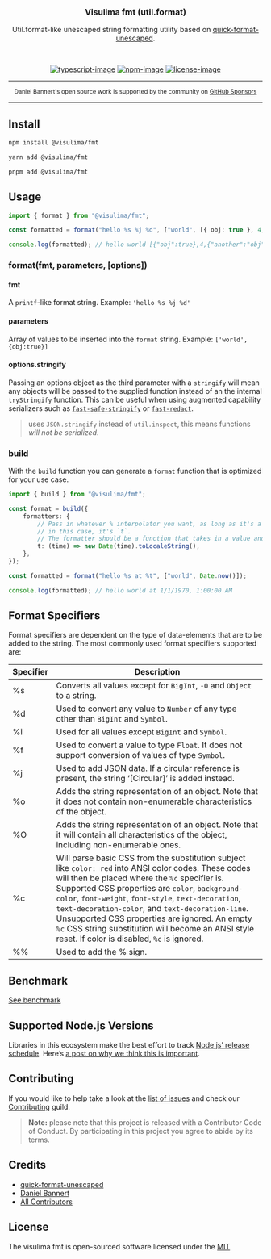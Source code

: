 <div align="center">
  <h3>Visulima fmt (util.format)</h3>
  <p>
  Util.format-like unescaped string formatting utility based on <a href="https://github.com/pinojs/quick-format-unescaped">quick-format-unescaped</a>.
  </p>
</div>

<br />

<div align="center">

[![typescript-image]][typescript-url] [![npm-image]][npm-url] [![license-image]][license-url]

</div>

---

<div align="center">
    <p>
        <sup>
            Daniel Bannert's open source work is supported by the community on <a href="https://github.com/sponsors/prisis">GitHub Sponsors</a>
        </sup>
    </p>
</div>

---

## Install

```sh
npm install @visulima/fmt
```

```sh
yarn add @visulima/fmt
```

```sh
pnpm add @visulima/fmt
```

## Usage

```typescript
import { format } from "@visulima/fmt";

const formatted = format("hello %s %j %d", ["world", [{ obj: true }, 4, { another: "obj" }]]);

console.log(formatted); // hello world [{"obj":true},4,{"another":"obj"}] NaN
```

### format(fmt, parameters, [options])

#### fmt

A `printf`-like format string. Example: `'hello %s %j %d'`

#### parameters

Array of values to be inserted into the `format` string. Example: `['world', {obj:true}]`

#### options.stringify

Passing an options object as the third parameter with a `stringify` will mean
any objects will be passed to the supplied function instead of an the
internal `tryStringify` function. This can be useful when using augmented
capability serializers such as [`fast-safe-stringify`](http://github.com/davidmarkclements/fast-safe-stringify) or [`fast-redact`](http://github.com/davidmarkclements/fast-redact).

> uses `JSON.stringify` instead of `util.inspect`, this means functions _will not be serialized_.

### build

With the `build` function you can generate a `format` function that is optimized for your use case.

```typescript
import { build } from "@visulima/fmt";

const format = build({
    formatters: {
        // Pass in whatever % interpolator you want, as long as it's a single character;
        // in this case, it's `t`.
        // The formatter should be a function that takes in a value and returns the formatted value.
        t: (time) => new Date(time).toLocaleString(),
    },
});

const formatted = format("hello %s at %t", ["world", Date.now()]);

console.log(formatted); // hello world at 1/1/1970, 1:00:00 AM
```

## Format Specifiers

Format specifiers are dependent on the type of data-elements that are to be added to the string.
The most commonly used format specifiers supported are:

| Specifier | Description                                                                                                                                                                                                                                                                                                                                                                                                                                                                   |
| --------- | ----------------------------------------------------------------------------------------------------------------------------------------------------------------------------------------------------------------------------------------------------------------------------------------------------------------------------------------------------------------------------------------------------------------------------------------------------------------------------- |
| %s        | Converts all values except for `BigInt`, `-0` and `Object` to a string.                                                                                                                                                                                                                                                                                                                                                                                                       |
| %d        | Used to convert any value to `Number` of any type other than `BigInt` and `Symbol`.                                                                                                                                                                                                                                                                                                                                                                                           |
| %i        | Used for all values except `BigInt` and `Symbol`.                                                                                                                                                                                                                                                                                                                                                                                                                             |
| %f        | Used to convert a value to type `Float`. It does not support conversion of values of type `Symbol`.                                                                                                                                                                                                                                                                                                                                                                           |
| %j        | Used to add JSON data. If a circular reference is present, the string ‘[Circular]’ is added instead.                                                                                                                                                                                                                                                                                                                                                                          |
| %o        | Adds the string representation of an object. Note that it does not contain non-enumerable characteristics of the object.                                                                                                                                                                                                                                                                                                                                                      |
| %O        | Adds the string representation of an object. Note that it will contain all characteristics of the object, including non-enumerable ones.                                                                                                                                                                                                                                                                                                                                      |
| %c        | Will parse basic CSS from the substitution subject like `color: red` into ANSI color codes. These codes will then be placed where the `%c` specifier is. Supported CSS properties are `color`, `background-color`, `font-weight`, `font-style`, `text-decoration`, `text-decoration-color`, and `text-decoration-line`. Unsupported CSS properties are ignored. An empty `%c` CSS string substitution will become an ANSI style reset. If color is disabled, `%c` is ignored. |
| %%        | Used to add the % sign.                                                                                                                                                                                                                                                                                                                                                                                                                                                       |

## Benchmark

[See benchmark](./__bench__/README.md)

## Supported Node.js Versions

Libraries in this ecosystem make the best effort to track [Node.js’ release schedule](https://github.com/nodejs/release#release-schedule).
Here’s [a post on why we think this is important](https://medium.com/the-node-js-collection/maintainers-should-consider-following-node-js-release-schedule-ab08ed4de71a).

## Contributing

If you would like to help take a look at the [list of issues](https://github.com/visulima/visulima/issues) and check our [Contributing](.github/CONTRIBUTING.md) guild.

> **Note:** please note that this project is released with a Contributor Code of Conduct. By participating in this project you agree to abide by its terms.

## Credits

-   [quick-format-unescaped](https://github.com/pinojs/quick-format-unescaped)
-   [Daniel Bannert](https://github.com/prisis)
-   [All Contributors](https://github.com/visulima/visulima/graphs/contributors)

## License

The visulima fmt is open-sourced software licensed under the [MIT][license-url]

[typescript-image]: https://img.shields.io/badge/Typescript-294E80.svg?style=for-the-badge&logo=typescript
[typescript-url]: "typescript"
[license-image]: https://img.shields.io/npm/l/@visulima/fmt?color=blueviolet&style=for-the-badge
[license-url]: LICENSE.md "license"
[npm-image]: https://img.shields.io/npm/v/@visulima/fmt/latest.svg?style=for-the-badge&logo=npm
[npm-url]: https://www.npmjs.com/package/@visulima/fmt/v/latest "npm"

